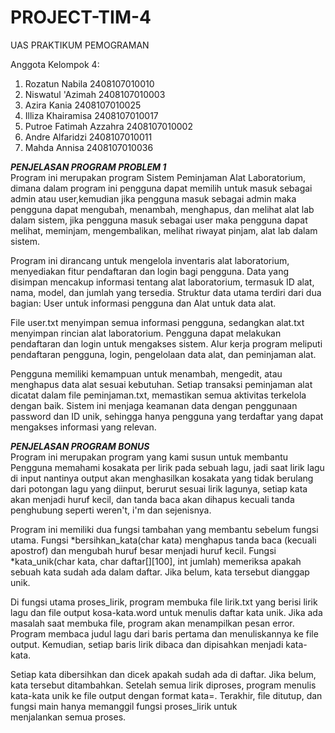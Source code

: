 # PROJECT-TIM-4
UAS PRAKTIKUM PEMOGRAMAN

Anggota Kelompok 4:
1. Rozatun Nabila     2408107010010
2. Niswatul 'Azimah   2408107010003
3. Azira Kania        2408107010025
4. Illiza Khairamisa  2408107010017
5. Putroe Fatimah Azzahra 2408107010002
6. Andre Alfaridzi 2408107010011
7. Mahda Annisa 2408107010036
   
***PENJELASAN PROGRAM PROBLEM 1***<br>
   Program ini merupakan program Sistem Peminjaman Alat Laboratorium, dimana dalam program ini pengguna dapat memilih untuk masuk sebagai admin atau user,kemudian jika pengguna masuk sebagai admin maka pengguna dapat mengubah, menambah, menghapus, dan melihat alat lab dalam sistem, jika pengguna masuk sebagai user maka pengguna dapat melihat, meminjam, mengembalikan, melihat riwayat pinjam, alat lab dalam sistem.<br>
   
   Program ini dirancang untuk mengelola inventaris alat laboratorium, menyediakan fitur pendaftaran dan login bagi pengguna. Data yang disimpan mencakup informasi tentang alat laboratorium, termasuk ID alat, nama, model, dan jumlah yang tersedia. Struktur data utama terdiri dari dua bagian: User untuk informasi pengguna dan Alat untuk data alat.<br>

   File user.txt menyimpan semua informasi pengguna, sedangkan alat.txt menyimpan rincian alat laboratorium. Pengguna dapat melakukan pendaftaran dan login untuk mengakses sistem. Alur kerja program meliputi pendaftaran pengguna, login, pengelolaan data alat, dan peminjaman alat.<br>

   Pengguna memiliki kemampuan untuk menambah, mengedit, atau menghapus data alat sesuai kebutuhan. Setiap transaksi peminjaman alat dicatat dalam file peminjaman.txt, memastikan semua aktivitas terkelola dengan baik. Sistem ini menjaga keamanan data dengan penggunaan password dan ID unik, sehingga hanya pengguna yang terdaftar yang dapat mengakses informasi yang relevan.

***PENJELASAN PROGRAM BONUS***<br>
   Program ini merupakan program yang kami susun untuk membantu Pengguna memahami kosakata per lirik pada sebuah lagu, jadi saat lirik lagu di input nantinya output akan menghasilkan kosakata yang tidak berulang dari potongan lagu yang diinput, berurut sesuai lirik lagunya, setiap kata akan menjadi huruf kecil, dan tanda baca akan dihapus kecuali tanda penghubung seperti weren't, i'm dan sejenisnya. <br>

Program ini memiliki dua fungsi tambahan yang membantu sebelum fungsi utama. Fungsi *bersihkan_kata(char kata) menghapus tanda baca (kecuali apostrof) dan mengubah huruf besar menjadi huruf kecil. Fungsi *kata_unik(char kata, char daftar[][100], int jumlah) memeriksa apakah sebuah kata sudah ada dalam daftar. Jika belum, kata tersebut dianggap unik.

Di fungsi utama proses_lirik, program membuka file lirik.txt yang berisi lirik lagu dan file output kosa-kata.word untuk menulis daftar kata unik. Jika ada masalah saat membuka file, program akan menampilkan pesan error. Program membaca judul lagu dari baris pertama dan menuliskannya ke file output. Kemudian, setiap baris lirik dibaca dan dipisahkan menjadi kata-kata.

Setiap kata dibersihkan dan dicek apakah sudah ada di daftar. Jika belum, kata tersebut ditambahkan. Setelah semua lirik diproses, program menulis kata-kata unik ke file output dengan format kata=. Terakhir, file ditutup, dan fungsi main hanya memanggil fungsi proses_lirik untuk menjalankan semua proses.
